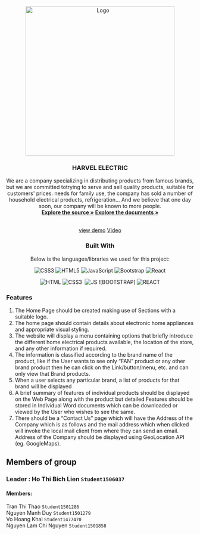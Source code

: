 <a  name="readme-top"></a>
  
<!-- HARVEL ELECTRIC -->

<br  />

<div  align="center">


<img  src="https://user-images.githubusercontent.com/144961540/288266805-f64de42a-bd33-4612-833f-c221a2aeadae.png?jwt=eyJhbGciOiJIUzI1NiIsInR5cCI6IkpXVCJ9.eyJpc3MiOiJnaXRodWIuY29tIiwiYXVkIjoicmF3LmdpdGh1YnVzZXJjb250ZW50LmNvbSIsImtleSI6ImtleTEiLCJleHAiOjE3MDE4MzE4NTgsIm5iZiI6MTcwMTgzMTU1OCwicGF0aCI6Ii8xNDQ5NjE1NDAvMjg4MjY2ODA1LWY2NGRlNDJhLWJkMzMtNDYxMi04MzNmLWMyMjFhMmFlYWRhZS5wbmc_WC1BbXotQWxnb3JpdGhtPUFXUzQtSE1BQy1TSEEyNTYmWC1BbXotQ3JlZGVudGlhbD1BS0lBSVdOSllBWDRDU1ZFSDUzQSUyRjIwMjMxMjA2JTJGdXMtZWFzdC0xJTJGczMlMkZhd3M0X3JlcXVlc3QmWC1BbXotRGF0ZT0yMDIzMTIwNlQwMjU5MThaJlgtQW16LUV4cGlyZXM9MzAwJlgtQW16LVNpZ25hdHVyZT00NTZmMmJhZGVmZjk1MWNiMjVhOWE5ODg2MTcxOTNkZDU0NjRhNDQzYzBmNzE2OTg0NmYzOWE1MDExZGFmODdjJlgtQW16LVNpZ25lZEhlYWRlcnM9aG9zdCZhY3Rvcl9pZD0wJmtleV9pZD0wJnJlcG9faWQ9MCJ9.JBX4KbDU2clp83ziNzidWjp2eneS8bzCvoQo2o-7-9U"  alt="Logo"  width="400px"  height="auto">

</a>

  

<h3  align="center">HARVEL ELECTRIC</h3>

  We are a company specializing in distributing products from famous brands, but we are committed totrying to serve and sell quality products, suitable for customers' prices. needs for family use, the company has sold a number of household electrical products, refrigeration... And we believe that one day soon, our company will be known to more people.
  <br  />
  <a  href="https://github.com/bichlienho/eProject-Fpt-Apteach-Group1-Electric/tree/master"><strong>Explore the source »</strong></a>
  <a  href="https://github.com/bichlienho/eProject-Fpt-Apteach-Group1-Electric/tree/master/document" target="_blank"><strong>Explore the documents »</strong></a>

  <br  /><a  href="https://e-project-fpt-apteach-group1-electric.vercel.app/" target="_blank">view demo</a>
  <a  href="https://youtu.be/JTY0b6oepK0" target="_blank">Video</a>



  ### Built With
  Below is the languages/libraries we used for this project:


  

![CSS3](https://img.shields.io/badge/css3-%231572B6.svg?style=for-the-badge&logo=css3&logoColor=white) ![HTML5](https://img.shields.io/badge/html5-%23E34F26.svg?style=for-the-badge&logo=html5&logoColor=white) ![JavaScript](https://img.shields.io/badge/javascript-%23323330.svg?style=for-the-badge&logo=javascript&logoColor=%23F7DF1E) ![Bootstrap](https://img.shields.io/badge/bootstrap-%23563D7C.svg?style=for-the-badge&logo=bootstrap&logoColor=white) ![React](https://img.shields.io/badge/react-%2320232a.svg?style=for-the-badge&logo=react&logoColor=%2361DAFB)


  

![HTML]&nbsp;![CSS3] &nbsp;![JS]&nbsp;![BOOTSTRAP]&nbsp;![REACT]

<div  align="left">



  
### Features </br>
<ol>
<li>
The Home Page should be created making use of Sections with a suitable logo.</br>
</li>
<li>
The home page should contain details about electronic home appliances and appropriate visual styling. </br>
</li>
<li>
The website will display a menu containing options that briefly introduce the different home electrical products available, the location of the store, and any other information if required.</br>
</li>
<li>
The information is classified according to the brand name of the product, like if the User wants to see only “FAN” product or any other brand product then he can click on the Link/button/menu, etc. and can only view that Brand products.</br>
</li>
<li>
When a user selects any particular brand, a list of products for that brand will be displayed</br>
</li>
<li>
A brief summary of features of individual products should be displayed on the Web Page along with the product but detailed Features should be stored in Individual Word documents which can be downloaded or viewed by the User who wishes to see the same.</br>
</li>

<li>
There should be a “Contact Us” page which will have the Address of the Company which is as follows and the mail address which when clicked will invoke the local mail client from where they can send an email. Address of the Company should be displayed using GeoLocation API (eg. GoogleMaps).</br>
</ol>

 ## Members of group
 ### Leader : Ho Thi Bich Lien `Student1506037`
#### Members:
Tran Thi Thao `Student1501286` </br>
Nguyen Manh Duy `Student1501279` </br>
Vo Hoang Khai `Student1477470` </br>
Nguyen Lam Chi Nguyen `Student1501858` </br>
 

















[HTML]:https://img.shields.io/badge/HTML5-E34F26?style=for-the-badge&logo=html5&logoColor=white
[CSS3]:https://img.shields.io/badge/CSS3-1572B6?style=for-the-badge&logo=css3&logoColor=white
[JS]:https://img.shields.io/badge/JavaScript-F7DF1E?style=for-the-badge&logo=javascript&logoColor=black
[SASS]:https://img.shields.io/badge/Sass-CC6699?style=for-the-badge&logo=sass&logoColor=white
[REACT]:https://img.shields.io/badge/React-20232A?style=for-the-badge&logo=react&logoColor=61DAFB
